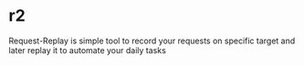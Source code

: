 # r2
Request-Replay is simple tool to record your requests on specific target and later replay it to automate your daily tasks

